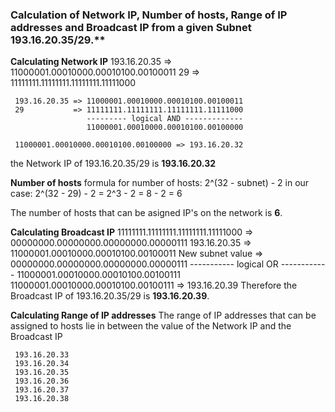 ### Calculation of Network IP, Number of hosts, Range of IP addresses and Broadcast IP from a given Subnet 193.16.20.35/29.**

**Calculating Network IP**
     193.16.20.35 => 11000001.00010000.00010100.00100011
     29 => 11111111.11111111.11111111.11111000

     193.16.20.35 => 11000001.00010000.00010100.00100011
     29           => 11111111.11111111.11111111.11111000
                     --------- logical AND -------------
                     11000001.00010000.00010100.00100000

     11000001.00010000.00010100.00100000 => 193.16.20.32
the Network IP of 193.16.20.35/29 is **193.16.20.32**

**Number of hosts**
formula for number of hosts: 2^(32 - subnet) - 2
in our case: 2^(32 - 29) - 2 = 2^3 - 2 = 8 - 2 = 6

The number of hosts that can be asigned IP's on the network is **6**.

**Calculating Broadcast IP**
     11111111.11111111.11111111.11111000 => 00000000.00000000.00000000.00000111
     193.16.20.35     => 11000001.00010000.00010100.00100011
     New subnet value => 00000000.00000000.00000000.00000111
                         ----------- logical OR ------------
                         11000001.00010000.00010100.00100111
     11000001.00010000.00010100.00100111 => 193.16.20.39
Therefore the Broadcast IP of 193.16.20.35/29 is **193.16.20.39**.

**Calculating Range of IP addresses**
The range of IP addresses that can be assigned to hosts lie in between the value of the Network IP and the Broadcast IP

     193.16.20.33
     193.16.20.34
     193.16.20.35
     193.16.20.36
     193.16.20.37
     193.16.20.38
